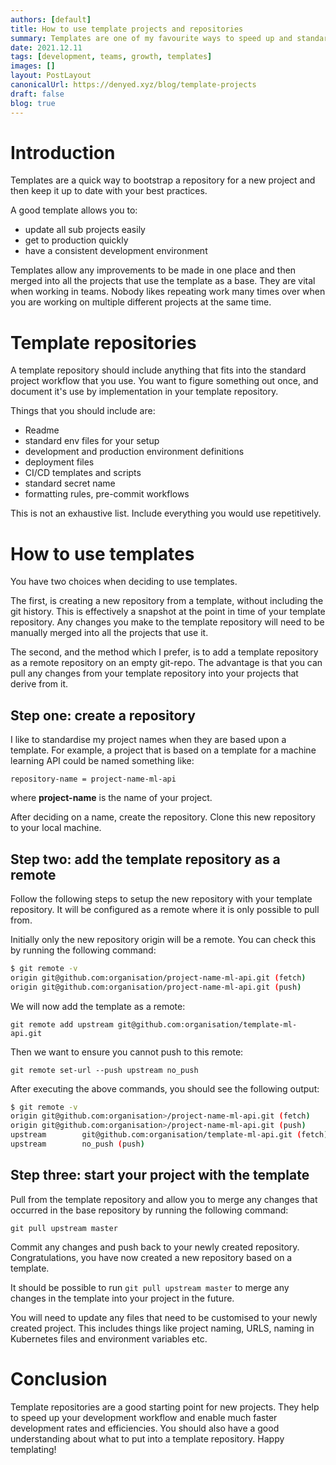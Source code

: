 ```yaml
---
authors: [default]
title: How to use template projects and repositories
summary: Templates are one of my favourite ways to speed up and standardize your development workflow. They help both individual and team workflows.
date: 2021.12.11
tags: [development, teams, growth, templates]
images: []
layout: PostLayout
canonicalUrl: https://denyed.xyz/blog/template-projects
draft: false
blog: true
---
```


# Introduction

Templates are a quick way to bootstrap a repository for a new project and then keep it up to date with your best practices.

A good template allows you to:

- update all sub projects easily
- get to production quickly
- have a consistent development environment

Templates allow any improvements to be made in one place and then merged into all the projects that use the template as a base. They are vital when working in teams. Nobody likes repeating work many times over when you are working on multiple different projects at the same time.

# Template repositories

A template repository should include anything that fits into the standard project workflow that you use. You want to figure something out once, and document it's use by implementation in your template repository.

Things that you should include are:

- Readme
- standard env files for your setup
- development and production environment definitions
- deployment files
- CI/CD templates and scripts
- standard secret name
- formatting rules, pre-commit workflows

This is not an exhaustive list. Include everything you would use repetitively.

# How to use templates

You have two choices when deciding to use templates.

The first, is creating a new repository from a template, without including the git history. This is effectively a snapshot at the point in time of your template repository. Any changes you make to the template repository will need to be manually merged into all the projects that use it.

The second, and the method which I prefer, is to add a template repository as a remote repository on an empty git-repo. The advantage is that you can pull any changes from your template repository into your projects that derive from it.

## Step one: create a repository

I like to standardise my project names when they are based upon a template.
For example, a project that is based on a template for a machine learning API could be named something like:

`repository-name = project-name-ml-api`

where **project-name** is the name of your project.

After deciding on a name, create the repository.
Clone this new repository to your local machine.

## Step two: add the template repository as a remote

Follow the following steps to setup the new repository with your template repository. It will be configured as a remote where it is only possible to pull from.

Initially only the new repository origin will be a remote.
You can check this by running the following command:

```bash
$ git remote -v
origin git@github.com:organisation/project-name-ml-api.git (fetch)
origin git@github.com:organisation/project-name-ml-api.git (push)
```

We will now add the template as a remote:

`git remote add upstream git@github.com:organisation/template-ml-api.git`

Then we want to ensure you cannot push to this remote:

`git remote set-url --push upstream no_push`

After executing the above commands, you should see the following output:

```bash
$ git remote -v
origin git@github.com:organisation>/project-name-ml-api.git (fetch)
origin git@github.com:organisation>/project-name-ml-api.git (push)
upstream        git@github.com:organisation/template-ml-api.git (fetch)
upstream        no_push (push)
```

## Step three: start your project with the template

Pull from the template repository and allow you to merge any changes that occurred in the base repository by running the following command:

`git pull upstream master`

Commit any changes and push back to your newly created repository.
Congratulations, you have now created a new repository based on a template.

It should be possible to run `git pull upstream master` to merge any changes in the template into your project in the future.

You will need to update any files that need to be customised to your newly created project. This includes things like project naming, URLS, naming in Kubernetes files and environment variables etc.

# Conclusion

Template repositories are a good starting point for new projects. They help to speed up your development workflow and enable much faster development rates and efficiencies. You should also have a good understanding about what to put into a template repository. Happy templating!
